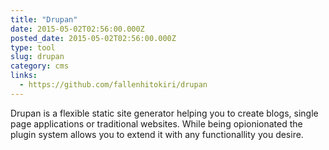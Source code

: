```yaml
---
title: "Drupan"
date: 2015-05-02T02:56:00.000Z
posted_date: 2015-05-02T02:56:00.000Z
type: tool
slug: drupan
category: cms
links:
  - https://github.com/fallenhitokiri/drupan
---
```

Drupan is a flexible static site generator helping you to create blogs, single page applications or traditional websites. While being opionionated the plugin system allows you to extend it with any functionallity you desire.




